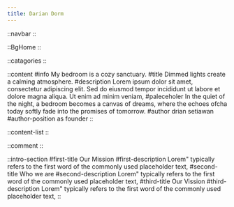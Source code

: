 ```yaml
---
title: Darian Dorm
---
```


::navbar
::

::BgHome
::

::catagories
::

::content
#info
My bedroom is a cozy sanctuary.
#title
Dimmed lights create a calming atmosphere.
#description
Lorem ipsum dolor sit amet, consectetur adipiscing elit. Sed do
eiusmod tempor incididunt ut labore et dolore magna aliqua. Ut enim ad
minim veniam,
#paleceholer
In the quiet of the night, a bedroom becomes a canvas of dreams,
where the echoes ofcha today softly fade into the promises of
tomorrow.
#author
drian setiawan
#author-position
as founder
::

::content-list
::

::comment
::

::intro-section
#first-title
Our Mission
#first-description
Lorem" typically refers to the first word of the commonly used placeholder text,
#second-title
Who we are
#second-description
Lorem" typically refers to the first word of the commonly used placeholder text,
#third-title
Our Vission
#third-description
Lorem" typically refers to the first word of the commonly used placeholder text,
::